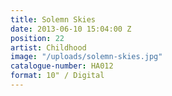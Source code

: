 ```yaml
---
title: Solemn Skies
date: 2013-06-10 15:04:00 Z
position: 22
artist: Childhood
image: "/uploads/solemn-skies.jpg"
catalogue-number: HA012
format: 10" / Digital
---
```


